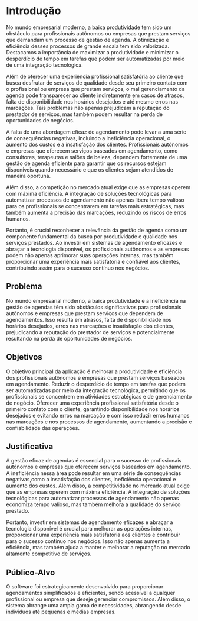 # Introdução

No mundo empresarial moderno, a baixa produtividade tem sido um obstáculo para profissionais autônomos ou empresas que prestam serviços que demandam um processo de gestão de agenda. A otimização e eficiência desses processos de grande escala tem sido valorizada. Destacamos a importância de maximizar a produtividade e minimizar o desperdício de tempo em tarefas que podem ser automatizadas por meio de uma integração tecnológica.

Além de oferecer uma experiência profissional satisfatória ao cliente que busca desfrutar de serviços de qualidade desde seu primeiro contato com o profissional ou empresa que prestam serviços, o mal gerenciamento da agenda pode transparecer ao cliente indiretamente em casos de atrasos, falta de disponibilidade nos horários desejados e até mesmo erros nas marcações. Tais problemas não apenas prejudicam a reputação do prestador de serviços, mas também podem resultar na perda de oportunidades de negócios.

A falta de uma abordagem eficaz de agendamento pode levar a uma série de consequências negativas, incluindo a ineficiência operacional, o aumento dos custos e a insatisfação dos clientes. Profissionais autônomos e empresas que oferecem serviços baseados em agendamento, como consultores, terapeutas e salões de beleza, dependem fortemente de uma gestão de agenda eficiente para garantir que os recursos estejam disponíveis quando necessário e que os clientes sejam atendidos de maneira oportuna.

Além disso, a competição no mercado atual exige que as empresas operem com máxima eficiência. A integração de soluções tecnológicas para automatizar processos de agendamento não apenas libera tempo valioso para os profissionais se concentrarem em tarefas mais estratégicas, mas também aumenta a precisão das marcações, reduzindo os riscos de erros humanos.

Portanto, é crucial reconhecer a relevância da gestão de agenda como um componente fundamental da busca por produtividade e qualidade nos serviços prestados. Ao investir em sistemas de agendamento eficazes e abraçar a tecnologia disponível, os profissionais autônomos e as empresas podem não apenas aprimorar suas operações internas, mas também proporcionar uma experiência mais satisfatória e confiável aos clientes, contribuindo assim para o sucesso contínuo nos negócios.

## Problema
No mundo empresarial moderno, a baixa produtividade e a ineficiência na gestão de agendas têm sido obstáculos significativos para profissionais autônomos e empresas que prestam serviços que dependem de agendamentos. Isso resulta em atrasos, falta de disponibilidade nos horários desejados, erros nas marcações e insatisfação dos clientes, prejudicando a reputação do prestador de serviços e potencialmente resultando na perda de oportunidades de negócios.

## Objetivos

O objetivo principal da aplicação é melhorar a produtividade e eficiência dos profissionais autônomos e empresas que prestam serviços baseados em agendamento. Reduzir o desperdício de tempo em tarefas que podem ser automatizadas por meio da integração tecnológica, permitindo que os profissionais se concentrem em atividades estratégicas e de gerenciamento de negócio. Oferecer uma experiência profissional satisfatória desde o primeiro contato com o cliente, garantindo disponibilidade nos horários desejados e evitando erros na marcação e com isso reduzir erros humanos nas marcações e nos processos de agendamento, aumentando a precisão e confiabilidade das operações.
 

## Justificativa

A gestão eficaz de agendas é essencial para o sucesso de profissionais autônomos e empresas que oferecem serviços baseados em agendamento. A ineficiência nessa área pode resultar em uma série de consequências negativas,como a insatisfação dos clientes, ineficiência operacional e aumento dos custos. Além disso, a competitividade no mercado atual exige que as empresas operem com máxima eficiência. A integração de soluções tecnológicas para automatizar processos de agendamento não apenas economiza tempo valioso, mas também melhora  a qualidade do serviço prestado. 

Portanto, investir em sistemas de agendamento eficazes e abraçar a tecnologia disponível é crucial para melhorar as operações internas, proporcionar uma experiência mais satisfatória aos clientes e contribuir para o sucesso contínuo nos negócios. Isso não apenas aumenta a eficiência, mas também ajuda a manter e melhorar a reputação no mercado altamente competitivo de serviços. 


## Público-Alvo

O software foi estrategicamente desenvolvido para proporcionar agendamentos simplificados e eficientes, sendo acessível a qualquer profissional ou empresa que deseje gerenciar compromissos. Além disso, o sistema abrange uma ampla gama de necessidades, abrangendo desde indivíduos até pequenas e médias empresas.
